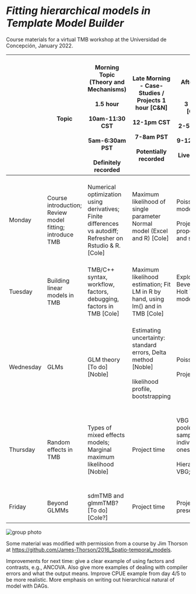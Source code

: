 # *Fitting hierarchical models in Template Model Builder*

Course materials for a virtual TMB workshop at the Universidad de Concepción,
January 2022.

|    <br>     |    <br>Topic    |    <br>Morning Topic (Theory and   Mechanisms)<br>   <br>1.5 hour<br>   <br>10am-11:30 CST<br>   <br>5am-6:30am PST<br>   <br>Definitely recorded    |    <br>Late Morning - Case-Studies / Projects   1 hour [C&N]<br>   <br>12-1pm CST<br>   <br>7-8am PST<br>   <br>Potentially recorded    |    <br>Afternoon Lab<br>   <br>3 hours [C&N]<br>   <br>2-5pm CST<br>   <br>9-12pm PST<br>   <br>Live –virtual    |
|---|---|---|---|---|
|    <br>Monday    |    <br>Course introduction; Review model fitting; introduce TMB    |    <br>Numerical optimization using derivatives; Finite differences vs   autodiff; Refresher on Rstudio & R. [Cole]    |    <br>Maximum likelihood of single parameter Normal model (Excel and R)   [Cole]<br>   <br>     |    <br>Poisson model<br>   <br>Project time: proposals and scope    |
|    <br>Tuesday    |    <br>Building linear models in TMB    |    <br>TMB/C++ syntax, workflow, factors, debugging, factors in TMB [Cole]    |    <br>Maximum likelihood estimation; Fit LM in R by hand, using lm() and in   TMB [Cole]    |    <br>Exploring Beverton-Holt TMB model<br>   <br>     |
|    <br>Wednesday    |    <br>GLMs    |    <br>GLM theory [To   do] [Noble]    |    <br>Estimating uncertainty: standard errors, Delta method [Noble]<br>   <br>likelihood profile, bootstrapping <br>   <br>     |    <br>Poisson GLM<br>   <br>Project time    |
|    <br>Thursday    |    <br>Random effects in TMB     |    <br>Types of mixed effects models; Marginal maximum likelihood [Noble]    |    <br>Project time    |    <br>VBG for pooled samples and individual ones;<br>   <br>Hierarchical VBG; <br>   <br>     |
|    <br>Friday    |    <br>Beyond GLMMs    |    <br>sdmTMB and   glmmTMB? [To do] [Cole?]    |    <br>Project time    |    <br>Project presentations    |


![group photo](https://github.com/colemonnahan/tmb_workshop/blob/master/group_photo.jpg "Participants")


Some material was modified with permission from a course by Jim Thorson at
https://github.com/James-Thorson/2016_Spatio-temporal_models. 

Improvements for next time: give a clear example of using factors and
contrasts, e.g., ANCOVA. Also give more examples of dealing with compiler
errors and what the output means. Improve CPUE example from day 4/5 to be
more realistic. More emphasis on writing out hierarchical natural of model
with DAGs.
 
 
 
